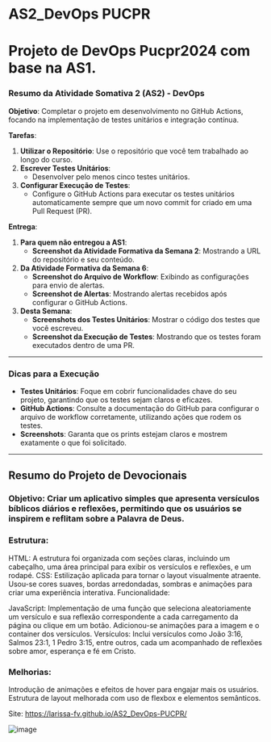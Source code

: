 # AS2_DevOps PUCPR

# Projeto de DevOps Pucpr2024 com base na AS1.

### Resumo da Atividade Somativa 2 (AS2) - DevOps

**Objetivo**: Completar o projeto em desenvolvimento no GitHub Actions, focando na implementação de testes unitários e integração contínua.

**Tarefas**:
1. **Utilizar o Repositório**: Use o repositório que você tem trabalhado ao longo do curso.
2. **Escrever Testes Unitários**: 
   - Desenvolver pelo menos cinco testes unitários.
3. **Configurar Execução de Testes**:
   - Configure o GitHub Actions para executar os testes unitários automaticamente sempre que um novo commit for criado em uma Pull Request (PR).

**Entrega**:
1. **Para quem não entregou a AS1**:
   - **Screenshot da Atividade Formativa da Semana 2**: Mostrando a URL do repositório e seu conteúdo.
2. **Da Atividade Formativa da Semana 6**:
   - **Screenshot do Arquivo de Workflow**: Exibindo as configurações para envio de alertas.
   - **Screenshot de Alertas**: Mostrando alertas recebidos após configurar o GitHub Actions.
3. **Desta Semana**:
   - **Screenshots dos Testes Unitários**: Mostrar o código dos testes que você escreveu.
   - **Screenshot da Execução de Testes**: Mostrando que os testes foram executados dentro de uma PR.

---

### Dicas para a Execução

- **Testes Unitários**: Foque em cobrir funcionalidades chave do seu projeto, garantindo que os testes sejam claros e eficazes.
- **GitHub Actions**: Consulte a documentação do GitHub para configurar o arquivo de workflow corretamente, utilizando ações que rodem os testes.
- **Screenshots**: Garanta que os prints estejam claros e mostrem exatamente o que foi solicitado.

-----------------------------------------------------------------------------------------------------------------



## Resumo do Projeto de Devocionais
### Objetivo: Criar um aplicativo simples que apresenta versículos bíblicos diários e reflexões, permitindo que os usuários se inspirem e reflitam sobre a Palavra de Deus.

### Estrutura:

HTML: A estrutura foi organizada com seções claras, incluindo um cabeçalho, uma área principal para exibir os versículos e reflexões, e um rodapé.
CSS: Estilização aplicada para tornar o layout visualmente atraente. Usou-se cores suaves, bordas arredondadas, sombras e animações para criar uma experiência interativa.
Funcionalidade:

JavaScript: Implementação de uma função que seleciona aleatoriamente um versículo e sua reflexão correspondente a cada carregamento da página ou clique em um botão. Adicionou-se animações para a imagem e o container dos versículos.
Versículos: Inclui versículos como João 3:16, Salmos 23:1, 1 Pedro 3:15, entre outros, cada um acompanhado de reflexões sobre amor, esperança e fé em Cristo.

### Melhorias:

Introdução de animações e efeitos de hover para engajar mais os usuários.
Estrutura de layout melhorada com uso de flexbox e elementos semânticos.

Site: https://larissa-fv.github.io/AS2_DevOps-PUCPR/

![image](https://github.com/user-attachments/assets/9d6e5488-90f0-4e07-b19e-4b0bf2b98172)

